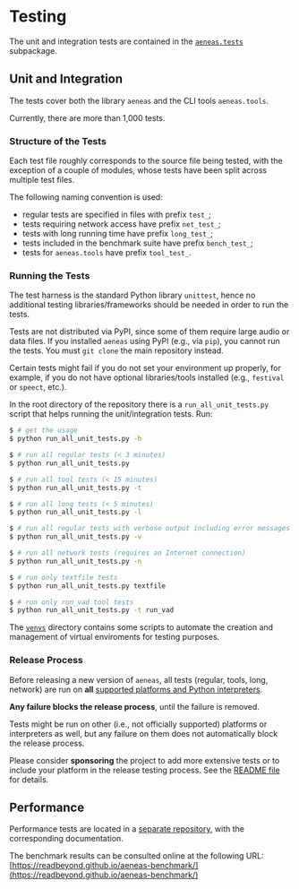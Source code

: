 # Testing 

The unit and integration tests are contained in the
[``aeneas.tests``](https://github.com/readbeyond/aeneas/blob/master/aeneas/tests/)
subpackage.


## Unit and Integration

The tests cover both the library ``aeneas``
and the CLI tools ``aeneas.tools``.

Currently, there are more than 1,000 tests.

### Structure of the Tests

Each test file roughly corresponds to the source file being tested,
with the exception of a couple of modules,
whose tests have been split across multiple test files.

The following naming convention is used:

* regular tests are specified in files with prefix ``test_``;
* tests requiring network access have prefix ``net_test_``;
* tests with long running time have prefix ``long_test_``;
* tests included in the benchmark suite have prefix ``bench_test_``;
* tests for ``aeneas.tools`` have prefix ``tool_test_``.

### Running the Tests

The test harness is the standard Python library ``unittest``,
hence no additional testing libraries/frameworks
should be needed in order to run the tests.

Tests are not distributed via PyPI,
since some of them require large audio or data files.
If you installed ``aeneas`` using PyPI (e.g., via ``pip``),
you cannot run the tests.
You must ``git clone`` the main repository instead.

Certain tests might fail
if you do not set your environment up properly,
for example, if you do not have optional libraries/tools installed
(e.g., ``festival`` or ``speect``, etc.).

In the root directory of the repository
there is a ``run_all_unit_tests.py`` script
that helps running the unit/integration tests.
Run:

```bash
$ # get the usage
$ python run_all_unit_tests.py -h

$ # run all regular tests (< 3 minutes)
$ python run_all_unit_tests.py

$ # run all tool tests (< 15 minutes)
$ python run_all_unit_tests.py -t

$ # run all long tests (< 5 minutes)
$ python run_all_unit_tests.py -l

$ # run all regular tests with verbose output including error messages
$ python run_all_unit_tests.py -v

$ # run all network tests (requires an Internet connection)
$ python run_all_unit_tests.py -n

$ # run only textfile tests
$ python run_all_unit_tests.py textfile

$ # run only run_vad tool tests
$ python run_all_unit_tests.py -t run_vad
```

The
[``venvs``](https://github.com/readbeyond/aeneas/blob/master/venvs/)
directory contains some scripts to automate
the creation and management of virtual enviroments
for testing purposes.

### Release Process

Before releasing a new version of ``aeneas``,
all tests (regular, tools, long, network)
are run on **all**
[supported platforms and Python interpreters](https://github.com/readbeyond/aeneas/blob/master/wiki/PLATFORMS.md).

**Any failure blocks the release process**,
until the failure is removed.

Tests might be run on other (i.e., not officially supported)
platforms or interpreters as well,
but any failure on them does not automatically block the release process.

Please consider **sponsoring** the project
to add more extensive tests
or to include your platform in the release testing process.
See the
[README file](https://github.com/readbeyond/aeneas/README.md)
for details.


## Performance

Performance tests are located in a
[separate repository](https://github.com/readbeyond/aeneas-benchmark),
with the corresponding documentation.

The benchmark results can be consulted online at the following URL:
[https://readbeyond.github.io/aeneas-benchmark/](https://readbeyond.github.io/aeneas-benchmark/)
